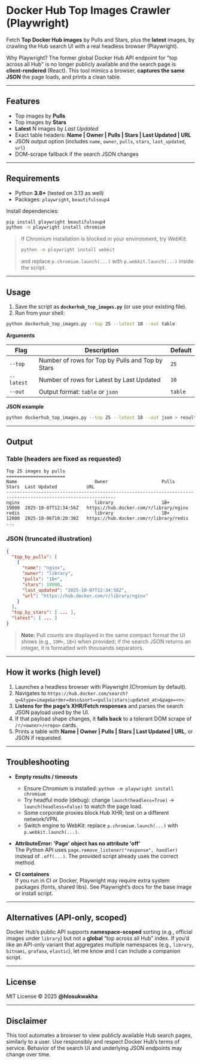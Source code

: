 # Docker Hub Top Images Crawler (Playwright)

Fetch **Top Docker Hub images** by Pulls and Stars, plus the **latest** images, by crawling the Hub search UI with a real headless browser (Playwright).

Why Playwright? The former global Docker Hub API endpoint for "top across all Hub" is no longer publicly available and the search page is **client‑rendered** (React). This tool mimics a browser, **captures the same JSON** the page loads, and prints a clean table.

---

## Features

- Top images by **Pulls**
- Top images by **Stars**
- **Latest** N images by *Last Updated*
- Exact table headers: **Name | Owner | Pulls | Stars | Last Updated | URL**
- JSON output option (includes `name`, `owner`, `pulls`, `stars`, `last_updated`, `url`)
- DOM-scrape fallback if the search JSON changes

---

## Requirements

- Python **3.8+** (tested on 3.13 as well)
- Packages: `playwright`, `beautifulsoup4`

Install dependencies:
```bash
pip install playwright beautifulsoup4
python -m playwright install chromium
```

> If Chromium installation is blocked in your environment, try WebKit:
> ```bash
> python -m playwright install webkit
> ```
> and replace `p.chromium.launch(...)` with `p.webkit.launch(...)` inside the script.

---

## Usage

1) Save the script as **`dockerhub_top_images.py`** (or use your existing file).  
2) Run from your shell:

```bash
python dockerhub_top_images.py --top 25 --latest 10 --out table
```

**Arguments**

| Flag | Description | Default |
|---|---|---|
| `--top` | Number of rows for Top by Pulls and Top by Stars | `25` |
| `--latest` | Number of rows for Latest by Last Updated | `10` |
| `--out` | Output format: `table` or `json` | `table` |

**JSON example**
```bash
python dockerhub_top_images.py --top 25 --latest 10 --out json > results.json
```

---

## Output

### Table (headers are fixed as requested)

```
Top 25 images by pulls
======================
Name                             Owner                    Pulls      Stars  Last Updated           URL
---------------------------------------------------------------------------------------------------------------
nginx                            library                  1B+        19000  2025-10-07T12:34:56Z   https://hub.docker.com/r/library/nginx
redis                            library                  1B+        12000  2025-10-06T10:20:30Z   https://hub.docker.com/r/library/redis
...
```

### JSON (truncated illustration)
```json
{
  "top_by_pulls": [
    {
      "name": "nginx",
      "owner": "library",
      "pulls": "1B+",
      "stars": 19000,
      "last_updated": "2025-10-07T12:34:56Z",
      "url": "https://hub.docker.com/r/library/nginx"
    }
  ],
  "top_by_stars": [ ... ],
  "latest": [ ... ]
}
```

> **Note:** Pull counts are displayed in the same compact format the UI shows (e.g., `10M+`, `1B+`) when provided; if the search JSON returns an integer, it is formatted with thousands separators.

---

## How it works (high level)

1. Launches a headless browser with Playwright (Chromium by default).  
2. Navigates to `https://hub.docker.com/search?q=&type=image&order=desc&sort=<pulls|stars|updated_at>&page=<n>`.  
3. **Listens for the page’s XHR/Fetch responses** and parses the search JSON payload used by the UI.  
4. If that payload shape changes, it **falls back** to a tolerant DOM scrape of `/r/<owner>/<repo>` cards.  
5. Prints a table with **Name | Owner | Pulls | Stars | Last Updated | URL**, or JSON if requested.

---

## Troubleshooting

- **Empty results / timeouts**  
  - Ensure Chromium is installed: `python -m playwright install chromium`  
  - Try headful mode (debug): change `launch(headless=True)` → `launch(headless=False)` to watch the page load.  
  - Some corporate proxies block Hub XHR; test on a different network/VPN.  
  - Switch engine to WebKit: replace `p.chromium.launch(...)` with `p.webkit.launch(...)`.

- **AttributeError: 'Page' object has no attribute 'off'**  
  The Python API uses `page.remove_listener("response", handler)` instead of `.off(...)`. The provided script already uses the correct method.

- **CI containers**  
  If you run in CI or Docker, Playwright may require extra system packages (fonts, shared libs). See Playwright’s docs for the base image or install script.

---

## Alternatives (API-only, scoped)

Docker Hub’s public API supports **namespace-scoped** sorting (e.g., official images under `library`) but not a **global** “top across all Hub” index. If you’d like an API-only variant that aggregates multiple namespaces (e.g., `library`, `bitnami`, `grafana`, `elastic`), let me know and I can include a companion script.

---

## License

MIT License © 2025 **@hlosukwakha**

---

## Disclaimer

This tool automates a browser to view publicly available Hub search pages, similarly to a user. Use responsibly and respect Docker Hub’s terms of service. Behavior of the search UI and underlying JSON endpoints may change over time.
